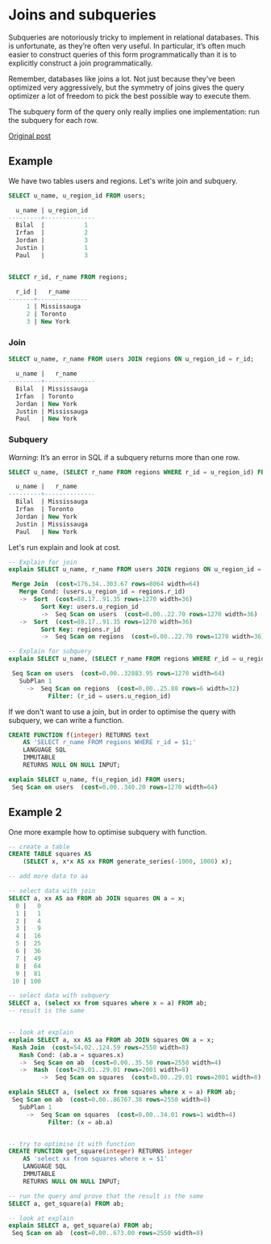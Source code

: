 # Joins and subqueries

Subqueries are notoriously tricky to implement in relational databases. This is unfortunate, as they’re often very useful. In particular, it’s often much easier to construct queries of this form programmatically than it is to explicitly construct a join programmatically.

Remember, databases like joins a lot. Not just because they’ve been optimized very aggressively, but the symmetry of joins gives the query optimizer a lot of freedom to pick the best possible way to execute them.

The subquery form of the query only really implies one implementation: run the subquery for each row.

[Original post](https://justinjaffray.com/join-the-ultimate-projection/)

## Example

We have two tables users and regions. Let's write join and subquery.

```sql
SELECT u_name, u_region_id FROM users;

  u_name | u_region_id
---------+--------------
  Bilal  |           1
  Irfan  |           2
  Jordan |           3
  Justin |           1
  Paul   |           3


SELECT r_id, r_name FROM regions;

  r_id |   r_name
-------+--------------
     1 | Mississauga
     2 | Toronto
     3 | New York
```

### Join

```sql
SELECT u_name, r_name FROM users JOIN regions ON u_region_id = r_id;

  u_name |   r_name
---------+--------------
  Bilal  | Mississauga
  Irfan  | Toronto
  Jordan | New York
  Justin | Mississauga
  Paul   | New York
```

### Subquery

_Warning_: It’s an error in SQL if a subquery returns more than one row.

```sql
SELECT u_name, (SELECT r_name FROM regions WHERE r_id = u_region_id) FROM users;

  u_name |   r_name
---------+--------------
  Bilal  | Mississauga
  Irfan  | Toronto
  Jordan | New York
  Justin | Mississauga
  Paul   | New York
```

Let's run explain and look at cost.

```sql
-- Explain for join
explain SELECT u_name, r_name FROM users JOIN regions ON u_region_id = r_id;

 Merge Join  (cost=176.34..303.67 rows=8064 width=64)
   Merge Cond: (users.u_region_id = regions.r_id)
   ->  Sort  (cost=88.17..91.35 rows=1270 width=36)
         Sort Key: users.u_region_id
         ->  Seq Scan on users  (cost=0.00..22.70 rows=1270 width=36)
   ->  Sort  (cost=88.17..91.35 rows=1270 width=36)
         Sort Key: regions.r_id
         ->  Seq Scan on regions  (cost=0.00..22.70 rows=1270 width=36)

-- Explain for subquery
explain SELECT u_name, (SELECT r_name FROM regions WHERE r_id = u_region_id) FROM users;

 Seq Scan on users  (cost=0.00..32883.95 rows=1270 width=64)
   SubPlan 1
     ->  Seq Scan on regions  (cost=0.00..25.88 rows=6 width=32)
           Filter: (r_id = users.u_region_id)

```

If we don't want to use a join, but in order to optimise the query with subquery, we can write a function.

```sql
CREATE FUNCTION f(integer) RETURNS text
    AS 'SELECT r_name FROM regions WHERE r_id = $1;'
    LANGUAGE SQL
    IMMUTABLE
    RETURNS NULL ON NULL INPUT;

explain SELECT u_name, f(u_region_id) FROM users;
 Seq Scan on users  (cost=0.00..340.20 rows=1270 width=64)
```

## Example 2

One more example how to optimise subquery with function.

```sql
-- create a table
CREATE TABLE squares AS
    (SELECT x, x*x AS xx FROM generate_series(-1000, 1000) x);

-- add more data to aa

-- select data with join
SELECT a, xx AS aa FROM ab JOIN squares ON a = x;
  0 |   0
  1 |   1
  2 |   4
  3 |   9
  4 |  16
  5 |  25
  6 |  36
  7 |  49
  8 |  64
  9 |  81
 10 | 100

-- select data with subquery
SELECT a, (select xx from squares where x = a) FROM ab;
-- result is the same


-- look at explain
explain SELECT a, xx AS aa FROM ab JOIN squares ON a = x;
 Hash Join  (cost=54.02..124.59 rows=2550 width=8)
   Hash Cond: (ab.a = squares.x)
   ->  Seq Scan on ab  (cost=0.00..35.50 rows=2550 width=4)
   ->  Hash  (cost=29.01..29.01 rows=2001 width=8)
         ->  Seq Scan on squares  (cost=0.00..29.01 rows=2001 width=8)

explain SELECT a, (select xx from squares where x = a) FROM ab;
 Seq Scan on ab  (cost=0.00..86767.38 rows=2550 width=8)
   SubPlan 1
     ->  Seq Scan on squares  (cost=0.00..34.01 rows=1 width=4)
           Filter: (x = ab.a)


-- try to optimise it with function
CREATE FUNCTION get_square(integer) RETURNS integer
    AS 'select xx from squares where x = $1'
    LANGUAGE SQL
    IMMUTABLE
    RETURNS NULL ON NULL INPUT;

-- run the query and prove that the result is the same
SELECT a, get_square(a) FROM ab;

-- look at explain
explain SELECT a, get_square(a) FROM ab;
 Seq Scan on ab  (cost=0.00..673.00 rows=2550 width=8)
```

